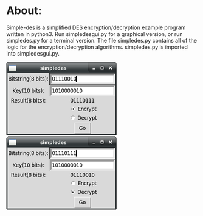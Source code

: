 # About:
Simple-des is a simplified DES encryption/decryption example program written in python3. Run simpledesgui.py for a graphical version, or run simpledes.py for a terminal version. The file simpledes.py contains all of the logic for the encryption/decryption algorithms. simpledes.py is imported into simpledesgui.py.

![Encryption Example](screenshots/encrypt.png)
![Decryption Example](screenshots/decrypt.png)
